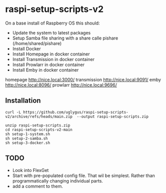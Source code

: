 # raspi-setup-scripts-v2

On a base install of Raspberry OS this should:

- Update the system to latest packages
- Setup Samba file sharing with a share calle pishare (/home/shared/pishare)
- Install Docker
- Install Homepage in docker container
- Install Transmission in docker container
- Install Prowlarr in docker container
- Install Emby in docker container


homepage      http://nice.local:3000/
transmission  http://nice.local:9091/
emby          http://nice.local:8096/
prowlarr      http://nice.local:9696/


## Installation

```
curl -L https://github.com/uglygus/raspi-setup-scripts-v2/archive/refs/heads/main.zip  --output raspi-setup-scripts.zip

unzip raspi-setup-scripts.zip
cd raspi-setup-scripts-v2-main
sh setup-1-system.sh
sh setup-2-samba.sh
sh setup-3-docker.sh
```

## TODO

- Look into FlexGet
- Start with pre-populated config file. That wil be simplest. Rather than programmatically changing individual parts.
- add a comment to them.
